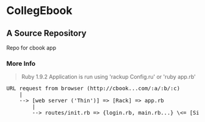 CollegEbook
====================

A Source Repository
---------------------

Repo for cbook app

### More Info
> Ruby 1.9.2
> Application is run using 'rackup Config.ru' or 'ruby app.rb' 

<pre>
URL request from browser (http://cbook...com/:a/:b/:c)
    |
    --> [web server ('Thin')] => [Rack] => app.rb
        |
        --> routes/init.rb => {login.rb, main.rb...} \<= [Sinatra]
</pre>

